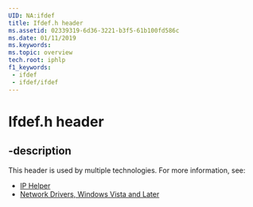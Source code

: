 ```yaml
---
UID: NA:ifdef
title: Ifdef.h header
ms.assetid: 02339319-6d36-3221-b3f5-61b100fd586c
ms.date: 01/11/2019
ms.keywords: 
ms.topic: overview
tech.root: iphlp
f1_keywords:
 - ifdef
 - ifdef/ifdef
---
```


# Ifdef.h header


## -description

This header is used by multiple technologies. For more information, see:

- [IP Helper](../_iphlp/index.md)
- [Network Drivers, Windows Vista and Later](../_netvista/index.md)

